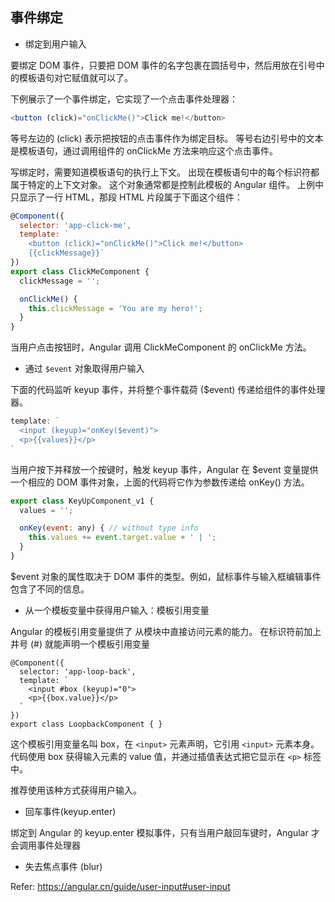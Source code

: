 
## 事件绑定

* 绑定到用户输入

要绑定 DOM 事件，只要把 DOM 事件的名字包裹在圆括号中，然后用放在引号中的模板语句对它赋值就可以了。

下例展示了一个事件绑定，它实现了一个点击事件处理器：

```js
<button (click)="onClickMe()">Click me!</button>
```
等号左边的 (click) 表示把按钮的点击事件作为绑定目标。 等号右边引号中的文本是模板语句，通过调用组件的 onClickMe 方法来响应这个点击事件。

写绑定时，需要知道模板语句的执行上下文。 出现在模板语句中的每个标识符都属于特定的上下文对象。 这个对象通常都是控制此模板的 Angular 组件。 上例中只显示了一行 HTML，那段 HTML 片段属于下面这个组件：
```js
@Component({
  selector: 'app-click-me',
  template: `
    <button (click)="onClickMe()">Click me!</button>
    {{clickMessage}}`
})
export class ClickMeComponent {
  clickMessage = '';

  onClickMe() {
    this.clickMessage = 'You are my hero!';
  }
}
```
当用户点击按钮时，Angular 调用 ClickMeComponent 的 onClickMe 方法。

* 通过 `$event` 对象取得用户输入

下面的代码监听 keyup 事件，并将整个事件载荷 ($event) 传递给组件的事件处理器。

```js
template: `
  <input (keyup)="onKey($event)">
  <p>{{values}}</p>
`
```
当用户按下并释放一个按键时，触发 keyup 事件，Angular 在 $event 变量提供一个相应的 DOM 事件对象，上面的代码将它作为参数传递给 onKey() 方法。
```js
export class KeyUpComponent_v1 {
  values = '';

  onKey(event: any) { // without type info
    this.values += event.target.value + ' | ';
  }
}
```
$event 对象的属性取决于 DOM 事件的类型。例如，鼠标事件与输入框编辑事件包含了不同的信息。

* 从一个模板变量中获得用户输入：模板引用变量

Angular 的模板引用变量提供了 从模块中直接访问元素的能力。 在标识符前加上井号 (#) 就能声明一个模板引用变量
```JS
@Component({
  selector: 'app-loop-back',
  template: `
    <input #box (keyup)="0">
    <p>{{box.value}}</p>
  `
})
export class LoopbackComponent { }
```
这个模板引用变量名叫 box，在 `<input>` 元素声明，它引用 `<input>` 元素本身。 代码使用 box 获得输入元素的 value 值，并通过插值表达式把它显示在 `<p>` 标签中。

推荐使用该种方式获得用户输入。

* 回车事件(keyup.enter)

绑定到 Angular 的 keyup.enter 模拟事件，只有当用户敲回车键时，Angular 才会调用事件处理器

* 失去焦点事件 (blur)

Refer:
https://angular.cn/guide/user-input#user-input